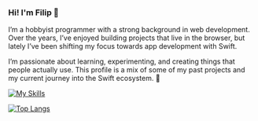 ### Hi! I'm Filip 👋

I’m a hobbyist programmer with a strong background in web development. Over the years, I’ve enjoyed building projects that live in the browser, but lately I’ve been shifting my focus towards app development with Swift.

I’m passionate about learning, experimenting, and creating things that people actually use. This profile is a mix of some of my past projects and my current journey into the Swift ecosystem. 🚀

[![My Skills](https://skillicons.dev/icons?i=js,nodejs,html,vue,blender,robloxstudio,swift,ps,ai)](https://skillicons.dev)

[![Top Langs](https://github-readme-stats.vercel.app/api/top-langs/?username=ozeppo)](https://github.com/anuraghazra/github-readme-stats)
